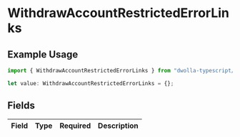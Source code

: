 # WithdrawAccountRestrictedErrorLinks

## Example Usage

```typescript
import { WithdrawAccountRestrictedErrorLinks } from "dwolla-typescript/models";

let value: WithdrawAccountRestrictedErrorLinks = {};
```

## Fields

| Field       | Type        | Required    | Description |
| ----------- | ----------- | ----------- | ----------- |
